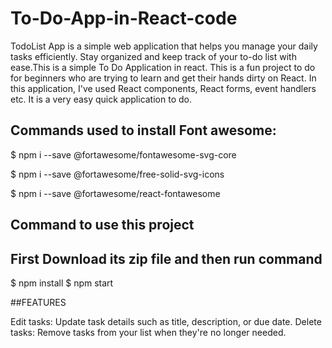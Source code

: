 # To-Do-App-in-React-code

TodoList App is a simple web application that helps you manage your daily tasks efficiently. Stay organized and keep track of your to-do list with ease.This is a simple To Do Application in react. This is a fun project to do for beginners who are trying to learn and get their hands dirty on React. In this application, I've used React components, React forms, event handlers etc. It is a very easy quick application to do.

## Commands used to install Font awesome:

$ npm i --save @fortawesome/fontawesome-svg-core

$ npm i --save @fortawesome/free-solid-svg-icons

$ npm i --save @fortawesome/react-fontawesome

## Command to use this project
## First Download its zip file and then run command 

$ npm install
$ npm start 

##FEATURES

Edit tasks: Update task details such as title, description, or due date.
Delete tasks: Remove tasks from your list when they're no longer needed.



